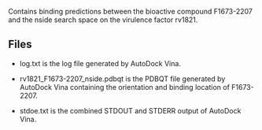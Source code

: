 Contains binding predictions between the bioactive compound F1673-2207 and the nside search space on the virulence factor rv1821.

## Files

- log.txt is the log file generated by AutoDock Vina.

- rv1821_F1673-2207_nside.pdbqt is the PDBQT file generated by AutoDock Vina containing the orientation and binding location of F1673-2207.

- stdoe.txt is the combined STDOUT and STDERR output of AutoDock Vina.

